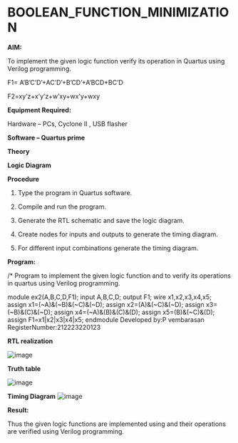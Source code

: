 # BOOLEAN_FUNCTION_MINIMIZATION

**AIM:**

To implement the given logic function verify its operation in Quartus using Verilog programming.

F1= A’B’C’D’+AC’D’+B’CD’+A’BCD+BC’D 

F2=xy’z+x’y’z+w’xy+wx’y+wxy

**Equipment Required:**

Hardware – PCs, Cyclone II , USB flasher

**Software – Quartus prime**

**Theory**

**Logic Diagram**

**Procedure**

1.	Type the program in Quartus software.

2.	Compile and run the program.

3.	Generate the RTL schematic and save the logic diagram.

4.	Create nodes for inputs and outputs to generate the timing diagram.

5.	For different input combinations generate the timing diagram.


**Program:**

/* Program to implement the given logic function and to verify its operations in quartus using Verilog programming. 

module ex2(A,B,C,D,F1);
input A,B,C,D;
output F1;
wire x1,x2,x3,x4,x5;
assign x1=(~A)&(~B)&(~C)&(~D);
assign x2=(A)&(~C)&(~D);
assign x3=(~B)&(C)&(~D);
assign x4=(~A)&(B)&(C)&(D);
assign x5=(B)&(~C)&(D);
assign F1=x1|x2|x3|x4|x5;
endmodule
Developed by:P vembarasan
RegisterNumber:212223220123


**RTL realization**

![image](https://github.com/vembuu07/BOOLEAN_FUNCTION_MINIMIZATION/assets/150772461/2e9a6bce-b109-4751-ba14-7e3937b27786)

**Truth table**


![image](https://github.com/vembuu07/BOOLEAN_FUNCTION_MINIMIZATION/assets/150772461/7662c7af-0abe-4596-b567-9a9a1deab9cf)

**Timing Diagram**
![image](https://github.com/vembuu07/BOOLEAN_FUNCTION_MINIMIZATION/assets/150772461/3d356b06-ee67-4c64-a835-ca3d7d618212)

**Result:**

Thus the given logic functions are implemented using and their operations are verified using Verilog programming.

